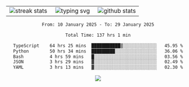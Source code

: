 <div align="center">
  <table style="border: none;" border="0" cellspacing="0" cellpadding="0">
    <tr>
      <td align="center" width="33%">
        <img src="https://github-readme-streak-stats.herokuapp.com/?user=kurtismassey&theme=tokyonight&hide_border=true" alt="streak stats" />
      </td>
      <td align="center" width="33%">
        <img src="https://readme-typing-svg.herokuapp.com/?font=Fira+Code&weight=600&size=15&duration=4000&pause=1000&color=00FF00&center=true&vCenter=true&random=false&width=150&lines=Hey%2C+I%27m+Kurtis!" alt="typing svg" />
      </td>
      <td align="center" width="33%">
        <img src="https://github-readme-stats.vercel.app/api?username=kurtismassey&show_icons=true&theme=tokyonight&hide_title=true" alt="github stats" />
      </td>
    </tr>
  </table>
</div>
<div align="center">

<!--START_SECTION:waka-->

```txt
From: 10 January 2025 - To: 29 January 2025

Total Time: 137 hrs 1 min

TypeScript    64 hrs 25 mins  ███████████▒░░░░░░░░░░░░░   45.95 %
Python        50 hrs 34 mins  █████████░░░░░░░░░░░░░░░░   36.06 %
Bash          4 hrs 59 mins   █░░░░░░░░░░░░░░░░░░░░░░░░   03.56 %
JSON          3 hrs 29 mins   ▓░░░░░░░░░░░░░░░░░░░░░░░░   02.49 %
YAML          3 hrs 13 mins   ▓░░░░░░░░░░░░░░░░░░░░░░░░   02.30 %
```

<!--END_SECTION:waka-->

  <img src="https://github-readme-activity-graph.vercel.app/graph?username=kurtismassey&theme=tokyo-night&hide_border=true&custom_title=Contribution%20Graph" />

</div>